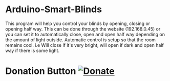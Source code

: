 # Arduino-Smart-Blinds


This program will help you control your blinds by opening, closing or opening half way.
               This can be done through the website (192.168.0.45) or you can set it to automatically close, open and open half way depending on the amount of light outside.
               Automatic control is setup so that the room remains cool. i.e Will close if it's very bright, will open if dark and open half way if there is some light.

# Donation Button [![Donate](https://img.shields.io/badge/Donate-PayPal-green.svg)](https://www.paypal.me/sidbmw/1)
